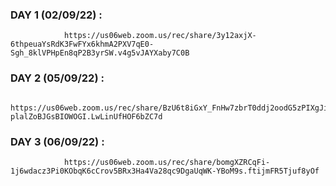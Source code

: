 ### DAY 1 (02/09/22) :

                https://us06web.zoom.us/rec/share/3y12axjX-6thpeuaYsRdK3FwFYx6khmA2PXV7qE0-Sgh_8klVPHpEn8qP2B3yrSW.v4g5vJAYXaby7C0B

### DAY 2 (05/09/22) :

                https://us06web.zoom.us/rec/share/BzU6t8iGxY_FnHw7zbrT0ddj2oodG5zPIXgJiFzub5o7s1-plalZoBJGsBIOWOGI.LwLinUfHOF6bZC7d

### DAY 3 (06/09/22) :

                https://us06web.zoom.us/rec/share/bomgXZRCqFi-1j6wdacz3Pi0KObqK6cCrov5BRx3Ha4Va28qc9DgaUqWK-YBoM9s.ftijmFR5Tjuf8yOf
